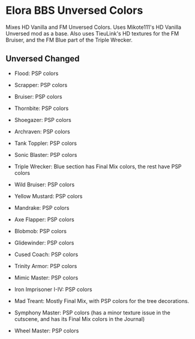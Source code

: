 # Elora BBS Unversed Colors
Mixes HD Vanilla and FM Unversed Colors. Uses Mikote111's HD Vanilla Unversed mod as a base.
Also uses TieuLink's HD textures for the FM Bruiser, and the FM Blue part of the Triple Wrecker.

## Unversed Changed
- Flood: PSP colors
- Scrapper: PSP colors
- Bruiser: PSP colors
- Thornbite: PSP colors
- Shoegazer: PSP colors
- Archraven: PSP colors
- Tank Toppler: PSP colors
- Sonic Blaster: PSP colors
- Triple Wrecker: Blue section has Final Mix colors, the rest have PSP colors
- Wild Bruiser: PSP colors
- Yellow Mustard: PSP colors
- Mandrake: PSP colors
- Axe Flapper: PSP colors
- Blobmob: PSP colors
- Glidewinder: PSP colors

- Cused Coach: PSP colors
- Trinity Armor: PSP colors
- Mimic Master: PSP colors
- Iron Imprisoner I-IV: PSP colors
- Mad Treant: Mostly Final Mix, with PSP colors for the tree decorations.
- Symphony Master: PSP colors (has a minor texture issue in the cutscene, and has its Final Mix colors in the Journal)
- Wheel Master: PSP colors
